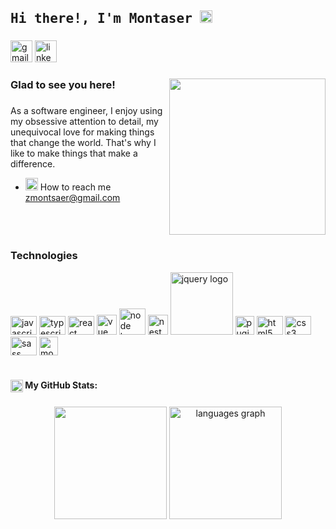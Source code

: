 <h2 align="left"><samp>Hi there!, I'm Montaser <img src="https://camo.githubusercontent.com/e8e7b06ecf583bc040eb60e44eb5b8e0ecc5421320a92929ce21522dbc34c891/68747470733a2f2f6d656469612e67697068792e636f6d2f6d656469612f6876524a434c467a6361737252346961377a2f67697068792e676966" data-canonical-src="https://media.giphy.com/media/hvRJCLFzcasrR4ia7z/giphy.gif" style="width: 20px; display: inline-block;" data-target="animated-image.originalImage"></samp></h2>

###

<div align="left">
  <img src="https://img.shields.io/static/v1?message=Gmail&logo=gmail&label=&color=D14836&logoColor=white&labelColor=&style=for-the-badge" height="35" alt="gmail logo"  />
  <img src="https://img.shields.io/static/v1?message=LinkedIn&logo=linkedin&label=&color=0077B5&logoColor=white&labelColor=&style=for-the-badge" height="35" alt="linkedin logo"  />
</div>

###

<img align="right" height="250" src="https://github.com/Gapur/Gapur/raw/main/assets/coding.gif"  />

###

###
<h3 align="left">Glad to see you here!</h3>

###
<p>As a software engineer, I enjoy using my obsessive attention to detail, my unequivocal love for making things that change the world. That's why I like to make things that make a difference.</p>



<ul dir="auto">
  <li><img src="https://github.com/Gapur/Gapur/raw/main/assets/letterbox.gif?raw=true" width="20" height="20"> How to reach me <a href="mailto:zmontsaer@gmail.com">zmontsaer@gmail.com</a></li>
</ul>


<br clear="both">

<h3 align="left">Technologies</h3>

<div >
  <img src="https://cdn.jsdelivr.net/gh/devicons/devicon/icons/javascript/javascript-original.svg" height="30" width="42" alt="javascript logo"  />
  <img src="https://cdn.jsdelivr.net/gh/devicons/devicon/icons/typescript/typescript-plain.svg" height="30" width="42" alt="typescript logo"  />
    <img src="https://cdn.jsdelivr.net/gh/devicons/devicon/icons/react/react-original.svg" height="30" width="42" alt="react logo"  />
    <img src="https://avatars.githubusercontent.com/u/6128107?s=200&v=4" height="32" width="auto" alt="vue logo"  />
  <img src="https://upload.wikimedia.org/wikipedia/commons/thumb/d/d9/Node.js_logo.svg/1200px-Node.js_logo.svg.png"  width="42" alt="node logo" />
  <img src="https://docs.nestjs.com/assets/logo-small.svg"  width="32" alt="nest logo" />
    <img src="https://upload.wikimedia.org/wikipedia/commons/thumb/f/fd/JQuery-Logo.svg/2560px-JQuery-Logo.svg.png" width="100" alt="jquery logo"  />
  <img src="https://cdn.dribbble.com/users/1057/screenshots/5978248/media/42dfef899b367d4b66eff3e9d2c6460e.jpg?compress=1&resize=400x300&vertical=top" height="30" width="auto" alt="pugjs logo"  />

  <img src="https://cdn.jsdelivr.net/gh/devicons/devicon/icons/html5/html5-original.svg" height="30" width="42" alt="html5 logo"  />
  <img src="https://cdn.jsdelivr.net/gh/devicons/devicon/icons/css3/css3-original.svg" height="30" width="42" alt="css3 logo"  />
    <img src="https://sass-lang.com/assets/img/logos/logo-b6e1ef6e.svg" height="30" width="42" alt="sass logo"  />
    <img src="https://webimages.mongodb.com/_com_assets/cms/kuyjf3vea2hg34taa-horizontal_default_slate_blue.svg?auto=format%252Ccompress" height="30" width="auto" alt="mongo logo"  />
 
</div>


<br clear="both">

<h4 align="left"><img align="center" width="20" height="20" src="https://github.githubassets.com/images/icons/emoji/unicode/1f4c8.png"  /> My GitHub Stats:</h4>

###
<div align="center">
<img height="180em" src="https://github-readme-stats.vercel.app/api?username=montserZalloum&show_icons=true&hide_border=true&&count_private=true&include_all_commits=true" />

  
  <img height="180em" src="https://github-readme-stats.vercel.app/api/top-langs?locale=en&hide_title=false&layout=compact&card_width=320&langs_count=10&hide_border=true&username=montserZalloum" height="150" alt="languages graph"  />
</div>


<br clear="both">


